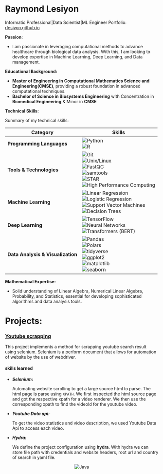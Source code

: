 # Raymond Lesiyon

Informatic Professional|Data Scientist|ML Engineer Portfolio: [rlesiyon.github.io](https://rlesiyon.github.io/rlesiyon/)

**Passion:** 
- I am passionate in leveraging computational methods to advance healthcare through biological data analysis. With this, I am looking to develop expertise in Machine Learning, Deep Learning, and Data management.
  
**Educational Background:** 
- **Master of Engineering in Computational Mathematics Science and Engineering(CMSE)**, providing a robust foundation in advanced computational techniques.
- **Bachelor of Science in Biosystems Engineering** with Concentration in **Biomedical Engineering** & Minor in **CMSE**

**Technical Skills:** 

Summary of my technical skills:

| **Category**                   | **Skills**                                                                                       |
|--------------------------------|--------------------------------------------------------------------------------------------------|
| **Programming Languages**     | ![Python](https://img.shields.io/badge/Python-Proficient-blue) <br> ![R](https://img.shields.io/badge/R-Proficient-blue)                               |
| **Tools & Technologies**      | ![Git](https://img.shields.io/badge/Git-Proficient-blue) <br> ![Unix/Linux](https://img.shields.io/badge/Unix%2FLinux-Proficient-blue) <br> ![FastQC](https://img.shields.io/badge/FastQC-Proficient-blue) <br> ![samtools](https://img.shields.io/badge/samtools-Proficient-blue) <br> ![STAR](https://img.shields.io/badge/STAR-Proficient-blue) <br> ![High Performance Computing](https://img.shields.io/badge/High%20Performance%20Computing-Proficient-blue) |
| **Machine Learning**          | ![Linear Regression](https://img.shields.io/badge/Linear%20Regression-Skilled-yellow) <br> ![Logistic Regression](https://img.shields.io/badge/Logistic%20Regression-Skilled-yellow) <br> ![Support Vector Machines](https://img.shields.io/badge/SVM-Skilled-yellow) <br> ![Decision Trees](https://img.shields.io/badge/Decision%20Trees-Skilled-yellow) |
| **Deep Learning**             | ![TensorFlow](https://img.shields.io/badge/TensorFlow-Experienced-green) <br> ![Neural Networks](https://img.shields.io/badge/Neural%20Networks-Experienced-green) <br> ![Transformers (BERT)](https://img.shields.io/badge/Transformers%20(BERT)-Experienced-green) |
| **Data Analysis & Visualization** | ![Pandas](https://img.shields.io/badge/Pandas-Proficient-blue) <br> ![Polars](https://img.shields.io/badge/Polars-Proficient-blue) <br> ![tidyverse](https://img.shields.io/badge/tidyverse-Proficient-blue) <br> ![ggplot2](https://img.shields.io/badge/ggplot2-Proficient-blue) <br> ![matplotlib](https://img.shields.io/badge/matplotlib-Proficient-blue) <br> ![seaborn](https://img.shields.io/badge/seaborn-Proficient-blue) |

**Mathematical Expertise:** 
- Solid understanding of Linear Algebra, Numerical Linear Algebra, Probability, and Statistics, essential for developing sophisticated algorithms and data analysis tools.

# Projects: 

### <a href="https://github.com/rlesiyon/youtube_scrapping">Youtube scrapping</a>

This project implements a method for scrapping youtube search result using selenium. Selenium is a perform document that allows for automation of website by the use of webdriver.

#### skills learned
+ ***Selenium:*** 

    Automating website scrolling to get a large source html to parse. The html page is parse using ```XPATH```. We first inspected the html source page and got the respective xpath for a video renderer. We then use the corresponding xpath to find the videoId for the youtube video.

+ ***Youtube Data api:*** 
 
  To get the video statistics and video description, we used Youtube Data Api to access each video. 

+ ***Hydra:*** 

  We define the project configuration using **hydra**. With hydra we can store file path with credentials and website headers, root url and country of search in yaml file.

<div align="center">
    <!-- Replace with your skills -->
    <img src="https://img.shields.io/badge/Java-007396?style=for-the-badge&logo=java&logoColor=white" alt="Java" />
    <!-- Add more badges similarly -->
</div>
<!---
rlesiyon/rlesiyon is a ✨ special ✨ repository because its `README.md` (this file) appears on your GitHub profile.
You can click the Preview link to take a look at your changes.
--->
